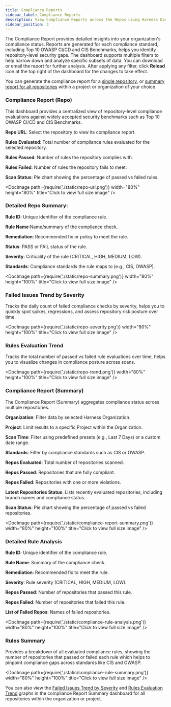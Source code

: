 ```yaml
---
title: Compliance Reports
sidebar_label: Compliance Reports
description: View Compliance Reports across the Repos using Harness Dashboards
sidebar_position: 3
---
```



The Compliance Report provides detailed insights into your organization's compliance status. Reports are generated for each compliance standard, including Top 10 OWASP CI/CD and CIS Benchmarks, helps you identify repository-level security gaps. The dashboard supports multiple filters to help narrow down and analyze specific subsets of data. You can download or email the report for further analysis. After applying any filter, click **Reload** icon at the top right of the dashboard for the changes to take effect.

You can generate the compliance report for a [single repository](/docs/software-supply-chain-assurance/open-source-management/dependencies/compliance#compliance-report-repo), or [summary report for all repositories](/docs/software-supply-chain-assurance/open-source-management/dependencies/compliance#compliance-report-summary) within a project or organization of your choice


### Compliance Report (Repo)


This dashboard provides a centralized view of repository-level compliance evaluations against widely accepted security benchmarks such as Top 10 OWASP CI/CD and CIS Benchmarks.



**Repo URL**: Select the repository to view its compliance report.

**Rules Evaluated**: Total number of compliance rules evaluated for the selected repository.

**Rules Passed**: Number of rules the repository complies with.

**Rules Failed**: Number of rules the repository fails to meet.

**Scan Status**: Pie chart showing the percentage of passed vs failed rules.


<DocImage path={require('./static/repo-url.png')} width="80%" height="80%" title="Click to view full size image" />

### Detailed Repo Summary:


**Rule ID**: Unique identifier of the compliance rule.

**Rule Name**:Name/summary of the compliance check.

**Remediation**: Recommended fix or policy to meet the rule.

**Status**: PASS or FAIL status of the rule.

**Severity**: Criticality of the rule (CRITICAL, HIGH, MEDIUM, LOW).

**Standards**: Compliance standards the rule maps to (e.g., CIS, OWASP).

<DocImage path={require('./static/repo-summary.png')} width="80%" height="100%" title="Click to view full size image" />


### Failed Issues Trend by Severity

Tracks the daily count of failed compliance checks by severity, helps you to quickly spot spikes, regressions, and assess repository risk posture over time.

<DocImage path={require('./static/repo-severity.png')} width="80%" height="100%" title="Click to view full size image" />

### Rules Evaluation Trend

Tracks the total number of passed vs failed rule evaluations over time, helps you to visualize changes in compliance posture across scans.

<DocImage path={require('./static/repo-trend.png')} width="80%" height="100%" title="Click to view full size image" />


### Compliance Report (Summary)

The Compliance Report (Summary) aggregates compliance status across multiple repositories.

**Organization**: Filter data by selected Harness Organization.

**Project**: Limit results to a specific Project within the Organization.

**Scan Time**: Filter using predefined presets (e.g., Last 7 Days) or a custom date range.

**Standards**: Filter by compliance standards such as CIS or OWASP.

**Repos Evaluated**: Total number of repositories scanned.

**Repos Passed**: Repositories that are fully compliant.

**Repos Failed**: Repositories with one or more violations.

**Latest Repositories Status**: Lists recently evaluated repositories, including branch names and compliance status.

**Scan Status**: Pie chart showing the percentage of passed vs failed repositories.

<DocImage path={require('./static/compliance-report-summary.png')} width="80%" height="100%" title="Click to view full size image" />


### Detailed Rule Analysis



**Rule ID**: Unique identifier of the compliance rule.

**Rule Name**: Summary of the compliance check.

**Remediation**: Recommended fix to meet the rule.

**Severity**: Rule severity (CRITICAL, HIGH, MEDIUM, LOW).

**Repos Passed**: Number of repositories that passed this rule.

**Repos Failed**: Number of repositories that failed this rule.

**List of Failed Repos**: Names of failed repositories.

<DocImage path={require('./static/compliance-rule-analysis.png')} width="80%" height="100%" title="Click to view full size image" />


### Rules Summary

Provides a breakdown of all evaluated compliance rules, showing the number of repositories that passed or failed each rule which helps to pinpoint compliance gaps across standards like CIS and OWASP.

<DocImage path={require('./static/compliance-rule-summary.png')} width="80%" height="100%" title="Click to view full size image" />

You can also view the [Failed Issues Trend by Severity](/docs/software-supply-chain-assurance/open-source-management/dependencies/compliance#failed-issues-trend-by-severity) and [Rules Evaluation Trend](/docs/software-supply-chain-assurance/open-source-management/dependencies/compliance#rules-evaluation-trend) graphs in the compliance Report Summary dashboard for all repositories within the organization or project.